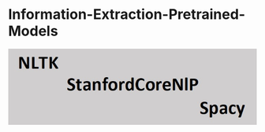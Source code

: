 # Information-Extraction-Pretrained-Models
![](https://github.com/seanaba/Information-Extraction-Pretrained-Models/blob/master/doc/pic/pic1.jpg)
